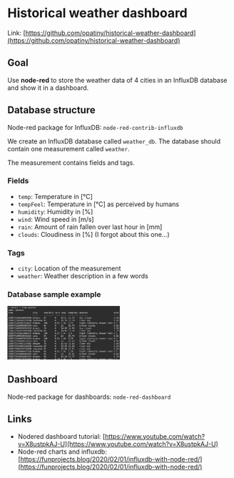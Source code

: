# Historical weather dashboard

Link: [https://github.com/opatiny/historical-weather-dashboard](https://github.com/opatiny/historical-weather-dashboard)

## Goal

Use **node-red** to store the weather data of 4 cities in an InfluxDB database and show it in a dashboard.

## Database structure

Node-red package for InfluxDB: `node-red-contrib-influxdb`

We create an InfluxDB database called `weather_db`. The database should contain one measurement called `weather`.

The measurement contains fields and tags.

### Fields

- `temp`: Temperature in [°C]
- `tempFeel`: Temperature in [°C] as perceived by humans
- `humidity`: Humidity in [%]
- `wind`: Wind speed in [m/s]
- `rain`: Amount of rain fallen over last hour in [mm]
- `clouds`: Cloudiness in [%] (I forgot about this one...)

### Tags

- `city`: Location of the measurement
- `weather`: Weather description in a few words

### Database sample example

<img src="./weather_db_sample.png" alt="./weather_db_sample.png" width="50%" class="center">

## Dashboard

Node-red package for dashboards: `node-red-dashboard`

## Links

- Nodered dashboard tutorial: [https://www.youtube.com/watch?v=X8ustpkAJ-U](https://www.youtube.com/watch?v=X8ustpkAJ-U)
- Node-red charts and influxdb: [https://funprojects.blog/2020/02/01/influxdb-with-node-red/](https://funprojects.blog/2020/02/01/influxdb-with-node-red/)
